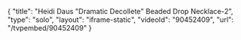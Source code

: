 {
    "title": "Heidi Daus \"Dramatic Decollete\" Beaded Drop Necklace-2",
    "type": "solo",
    "layout": "iframe-static",
    "videoId": "90452409",
    "url": "\/tvpembed\/90452409"
}